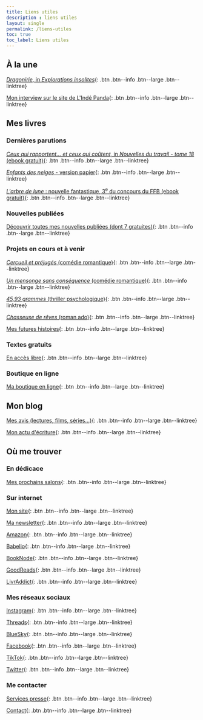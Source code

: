 ```yaml
---
title: Liens utiles
description : liens utiles
layout: single
permalink: /liens-utiles
toc: true
toc_label: Liens utiles
---
```


## À la une

[*Dragonirie*, in *Explorations insolites*](/publications/dragonirie){: .btn .btn--info .btn--large .btn--linktree}

<a href="https://lindepanda.wordpress.com/2024/01/12/interview-catherine-phan-van/" target="_blank">Mon interview sur le site de L'Indé Panda</a>{: .btn .btn--info .btn--large .btn--linktree}


## Mes livres

### Dernières parutions

<a href="https://occitanie.aract.fr/sites/default/files/2024-03/RecueilAract2023.pdf" target="_blank">*Ceux qui rapportent… et ceux qui coûtent*, in *Nouvelles du travail - tome 18* (ebook gratuit)</a>{: .btn .btn--info .btn--large .btn--linktree}

<a href="https://catherinephanvan.sumupstore.com/article/enfants-des-neiges" target="_blank">*Enfants des neiges* - version papier</a>{: .btn .btn--info .btn--large .btn--linktree}

<a href="https://festival-fantastique.fr/wp-content/uploads/FFB-2023-pdf.pdf" target="_blank">*L'arbre de lune*&nbsp;: nouvelle fantastique, 3<sup>e</sup> du concours du FFB (ebook gratuit)</a>{: .btn .btn--info .btn--large .btn--linktree}


### Nouvelles publiées

[Découvrir toutes mes nouvelles publiées (dont 7 gratuites)](/publications){: .btn .btn--info .btn--large .btn--linktree}


### Projets en cours et à venir

[*Cercueil et préjugés* (comédie romantique)](/publications/projets-en-cours/#cercueil-et-préjugés){: .btn .btn--info .btn--large .btn--linktree}

[*Un mensonge sans conséquence* (comédie romantique)](/publications/projets-en-cours/#un-mensonge-sans-conséquence){: .btn .btn--info .btn--large .btn--linktree}

[*45,93&nbsp;grammes* (thriller psychologique)](/publications/projets-en-cours/#4593grammes){: .btn .btn--info .btn--large .btn--linktree}

[*Chasseuse de rêves* (roman ado)](/publications/projets-en-cours/#chasseuse-de-rêves){: .btn .btn--info .btn--large .btn--linktree}

[Mes futures histoires](/publications/projets-en-cours){: .btn .btn--info .btn--large .btn--linktree}


### Textes gratuits

[En accès libre](/echantillons){: .btn .btn--info .btn--large .btn--linktree}


### Boutique en ligne

[Ma boutique en ligne](https://catherinephanvan.sumupstore.com/){: .btn .btn--info .btn--large .btn--linktree}


## Mon blog

[Mes avis (lectures, films, séries&hellip;)](/blog/categories#chronique){: .btn .btn--info .btn--large .btn--linktree}

[Mon actu d'écriture](/blog/tags#écriture){: .btn .btn--info .btn--large .btn--linktree}


## Où me trouver

### En dédicace

[Mes prochains salons](/agenda){: .btn .btn--info .btn--large .btn--linktree}

### Sur internet

[Mon site](/){: .btn .btn--info .btn--large .btn--linktree}

[Ma newsletter](/newsletter#abonnez-vous){: .btn .btn--info .btn--large .btn--linktree}

<a href="https://www.amazon.fr/stores/author/B09LZ7H52W" target="_blank">Amazon</a>{: .btn .btn--info .btn--large .btn--linktree}

<a href="https://www.babelio.com/auteur/Catherine-Phan-Van/586698" target="_blank">Babelio</a>{: .btn .btn--info .btn--large .btn--linktree}

<a href="https://booknode.com/auteur/catherine-phan-van" target="_blank">BookNode</a>{: .btn .btn--info .btn--large .btn--linktree}

<a href="https://www.goodreads.com/author/show/21595869.Catherine_Phan_Van" target="_blank">GoodReads</a>{: .btn .btn--info .btn--large .btn--linktree}

<a href="https://www.livraddict.com/biblio/auteur/catherine-phan-van.html" target="_blank">LivrAddict</a>{: .btn .btn--info .btn--large .btn--linktree}

### Mes réseaux sociaux

<a href="https://www.instagram.com/cathphanvan/" target="_blank">Instagram</a>{: .btn .btn--info .btn--large .btn--linktree}

<a href="https://www.threads.net/@cathphanvan" target="_blank">Threads</a>{: .btn .btn--info .btn--large .btn--linktree}

<a href="https://bsky.app/profile/cathphanvan.bsky.social" target="_blank">BlueSky</a>{: .btn .btn--info .btn--large .btn--linktree}

<a href="https://www.facebook.com/CathPhanvan" target="_blank">Facebook</a>{: .btn .btn--info .btn--large .btn--linktree}

<a href="https://www.tiktok.com/@cathphanvan" target="_blank">TikTok</a>{: .btn .btn--info .btn--large .btn--linktree}

<a href="https://twitter.com/CathPhanvan" target="_blank">Twitter</a>{: .btn .btn--info .btn--large .btn--linktree}

### Me contacter

<a href="https://simplement.pro/u/CathPhanvan" target="_blank">Services presse</a>{: .btn .btn--info .btn--large .btn--linktree}

[Contact](/contact){: .btn .btn--info .btn--large .btn--linktree}

